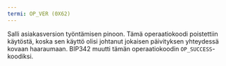 ```yaml
---
termi: OP_VER (0X62)
---
```


Salli asiakasversion työntämisen pinoon. Tämä operaatiokoodi poistettiin käytöstä, koska sen käyttö olisi johtanut jokaisen päivityksen yhteydessä kovaan haaraumaan. BIP342 muutti tämän operaatiokoodin `OP_SUCCESS`-koodiksi.